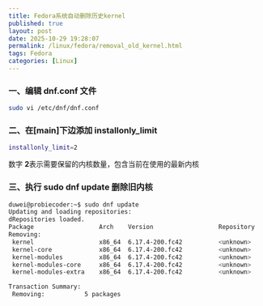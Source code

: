 ```yaml
---
title: Fedora系统自动删除历史kernel
published: true
layout: post
date: 2025-10-29 19:28:07
permalink: /linux/fedora/removal_old_kernel.html
tags: Fedora
categories: [Linux]
---
```



### 一、编辑 dnf.conf 文件
```bash
sudo vi /etc/dnf/dnf.conf
```



### 二、在[main]下边添加 installonly_limit
```bash
installonly_limit=2
```



数字 **2**表示需要保留的内核数量，包含当前在使用的最新内核

### 三、执行 sudo dnf update 删除旧内核
```bash
duwei@probiecoder:~$ sudo dnf update
Updating and loading repositories:
dRepositories loaded.
Package                  Arch    Version                  Repository        Size
Removing:
 kernel                  x86_64  6.17.4-200.fc42          <unknown>      0.0   B
 kernel-core             x86_64  6.17.4-200.fc42          <unknown>     98.8 MiB
 kernel-modules          x86_64  6.17.4-200.fc42          <unknown>     95.6 MiB
 kernel-modules-core     x86_64  6.17.4-200.fc42          <unknown>     68.3 MiB
 kernel-modules-extra    x86_64  6.17.4-200.fc42          <unknown>      4.2 MiB

Transaction Summary:
 Removing:           5 packages

```

